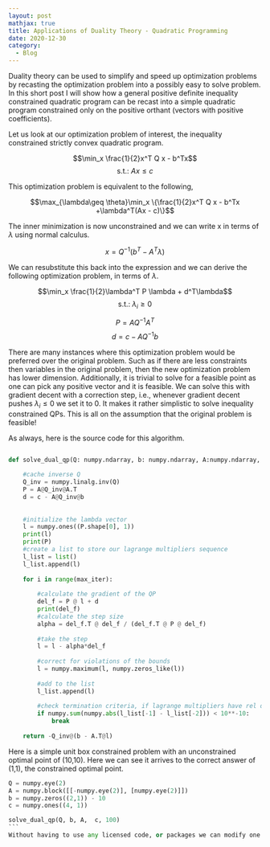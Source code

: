 ```yaml
---
layout: post
mathjax: true
title: Applications of Duality Theory - Quadratic Programming 
date: 2020-12-30
category:
  - Blog
---
```


Duality theory can be used to simplify and speed up optimization problems by recasting the optimization problem into a possibly easy to solve problem. In this short post I will show how a general positive definite inequality constrained quadratic program can be recast into a simple quadratic program constrained only on the positive orthant (vectors with positive coefficients). 

Let us look at our optimization problem of interest, the inequality constrained strictly convex quadratic program.  

$$\min_x \frac{1}{2}x^T Q x - b^Tx$$
$$\text{s.t.: } Ax \leq c$$

This optimization problem is equivalent to the following, 

$$\max_{\lambda\geq \theta}\min_x \{\frac{1}{2}x^T Q x - b^Tx +\lambda^T(Ax - c)\}$$

The inner minimization is now unconstrained and we can write x in terms of $\lambda$ using normal calculus.

$$x = Q^{-1}(b^T-A^T\lambda)$$

We can resubstitute this back into the expression and we can derive the following optimization problem, in terms of $\lambda$.

$$\min_x \frac{1}{2}\lambda^T P \lambda + d^T\lambda$$
$$\text{s.t.: } \lambda_i \geq 0$$

$$P = AQ^{-1}A^T$$
$$d = c - AQ^{-1}b$$

There are many instances where this optimization problem would be preferred over the original problem. Such as if there are less constraints then variables in the original problem, then the new optimization problem has lower dimension. Additionally, it is trivial to solve for a feasible point as one can pick any positive vector and it is feasible. We can solve this with gradient decent with a correction step, i.e., whenever gradient decent pushes $\lambda_i\leq 0$ we set it to 0. It makes it rather simplistic to solve inequality constrained QPs. This is all on the assumption that the original problem is feasible!

As always, here is the source code for this algorithm. 

```python

def solve_dual_qp(Q: numpy.ndarray, b: numpy.ndarray, A:numpy.ndarray, c:numpy.ndarray, max_iter:int = 10**3)-> numpy.ndarray:
    
    #cache inverse Q
    Q_inv = numpy.linalg.inv(Q)
    P = A@Q_inv@A.T
    d = c - A@Q_inv@b
    
    
    #initialize the lambda vector
    l = numpy.ones((P.shape[0], 1))
    print(l)
    print(P)
    #create a list to store our lagrange multipliers sequence 
    l_list = list()
    l_list.append(l)
    
    for i in range(max_iter):
        
        #calculate the gradient of the QP
        del_f = P @ l + d
        print(del_f)
        #calculate the step size 
        alpha = del_f.T @ del_f / (del_f.T @ P @ del_f)
        
        #take the step
        l = l - alpha*del_f
        
        #correct for violations of the bounds
        l = numpy.maximum(l, numpy.zeros_like(l))
        
        #add to the list
        l_list.append(l)
        
        #check termination criteria, if lagrange multipliers have rel diff less then 10E-10 terminate
        if numpy.sum(numpy.abs(l_list[-1] - l_list[-2])) < 10**-10:
            break
    
    return -Q_inv@(b - A.T@l)
```
Here is a simple unit box constrained problem with an unconstrained optimal point of (10,10). Here we can see it arrives to the correct answer of (1,1), the constrained optimal point.

````python
Q = numpy.eye(2)
A = numpy.block([[-numpy.eye(2)], [numpy.eye(2)]])
b = numpy.zeros((2,1)) - 10
c = numpy.ones((4, 1))

solve_dual_qp(Q, b, A,  c, 100)
```
Without having to use any licensed code, or packages we can modify one of the simplest optimization methods to solve a chalanging class of optimization problems!

